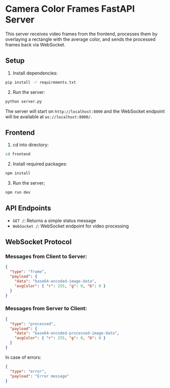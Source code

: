 
# Camera Color Frames FastAPI Server

This server receives video frames from the frontend, processes them by overlaying a rectangle with the average color, and sends the processed frames back via WebSocket.

## Setup

1. Install dependencies:
```bash
pip install -r requirements.txt
```

2. Run the server:
```bash
python server.py
```

The server will start on `http://localhost:8000` and the WebSocket endpoint will be available at `ws://localhost:8000/`.

## Frontend

1. cd into directory:
```bash
cd frontend
```

2. Install required packages:
```bash
npm install
```

3. Run the server;
```bash
npm run dev
```

## API Endpoints

- `GET /`: Returns a simple status message
- `WebSocket /`: WebSocket endpoint for video processing

## WebSocket Protocol

### Messages from Client to Server:

```json
{
  "type": "frame",
  "payload": {
    "data": "base64-encoded-image-data",
    "avgColor": { "r": 255, "g": 0, "b": 0 }
  }
}
```

### Messages from Server to Client:

```json
{
  "type": "processed",
  "payload": {
    "data": "base64-encoded-processed-image-data",
    "avgColor": { "r": 255, "g": 0, "b": 0 }
  }
}
```

In case of errors:

```json
{
  "type": "error",
  "payload": "Error message"
}
```